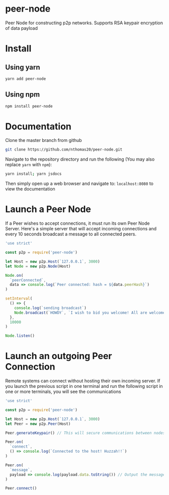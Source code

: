 # peer-node
Peer Node for constructing p2p networks. Supports RSA keypair encryption of data payload

# Install

## Using yarn
```bash
yarn add peer-node
```

## Using npm
```bash
npm install peer-node
```

# Documentation

Clone the master branch from github

```bash
git clone https://github.com/nthomas20/peer-node.git
```

Navigate to the repository directory and run the following (You may also replace `yarn` with `npm`):

```bash
yarn install; yarn jsdocs
```

Then simply open up a web browser and navigate to: `localhost:8080` to view the documentation


# Launch a Peer Node

If a Peer wishes to accept connections, it must run its own Peer Node Server. Here's a simple server that will accept incoming connections and every 10 seconds broadcast a message to all connected peers.

```js
'use strict'

const p2p = require('peer-node')

let Host = new p2p.Host(`127.0.0.1`, 3000)
let Node = new p2p.Node(Host)

Node.on(
  `peerConnected`,
  data => console.log(`Peer connected: hash = ${data.peerHash}`)
)

setInterval(
  () => {
    console.log(`sending broadcast`)
    Node.broadcast(`HOWDY`, `I wish to bid you welcome! All are welcome here!`)
  },
  10000
)

Node.listen()
```

# Launch an outgoing Peer Connection

Remote systems can connect without hosting their own incoming server. If you launch the previous script in one terminal and run the following script in one or more terminals, you will see the communications

```js
'use strict'

const p2p = require('peer-node')

let Host = new p2p.Host(`127.0.0.1`, 3000)
let Peer = new p2p.Peer(Host)

Peer.generateKeypair() // This will secure communications between nodes

Peer.on(
  `connect`,
  () => console.log(`Connected to the host! Huzzah!!`)
)

Peer.on(
  `message`,
  payload => console.log(payload.data.toString()) // Output the message payload that was broadcast
)

Peer.connect()
```